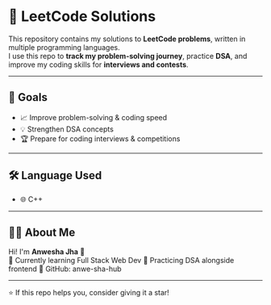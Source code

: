 # 🧩 LeetCode Solutions  

This repository contains my solutions to **LeetCode problems**, written in multiple programming languages.  
I use this repo to **track my problem-solving journey**, practice **DSA**, and improve my coding skills for **interviews and contests**.  

---

## 🎯 Goals  
- 📈 Improve problem-solving & coding speed  
- 💡 Strengthen DSA concepts  
- 🏆 Prepare for coding interviews & competitions  

---

## 🛠️ Language Used   
- 🌐  C++  

---

## 🙋‍♀️ About Me  
Hi! I'm **Anwesha Jha** 👋  
🌱 Currently learning Full Stack Web Dev 
🧠 Practicing DSA alongside frontend
 🔗 GitHub: anwe-sha-hub 
 
---

⭐ If this repo helps you, consider giving it a star!
